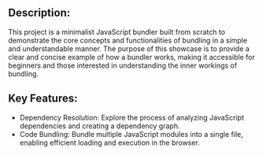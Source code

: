 ## Description:
This project is a minimalist JavaScript bundler built from scratch to demonstrate the core concepts and functionalities 
of bundling in a simple and understandable manner. The purpose of this showcase is to provide a clear and concise example of how a bundler works,
making it accessible for beginners and those interested in understanding the inner workings of bundling.

## Key Features:

- Dependency Resolution: Explore the process of analyzing JavaScript dependencies and creating a dependency graph.
- Code Bundling: Bundle multiple JavaScript modules into a single file, enabling efficient loading and execution in the browser.
